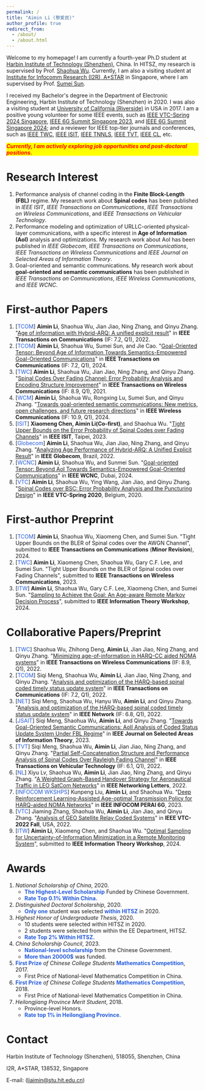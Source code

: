 ```yaml
---
permalink: /
title: "Aimin Li (黎爱民)"
author_profile: true
redirect_from: 
  - /about/
  - /about.html
---
```


Welcome to my homepage! I am currently a fourth-year Ph.D student at [Harbin Institute of Technology (Shenzhen)](https://www.hitsz.edu.cn/index.html), China. In HITSZ, my research is supervised by Prof. [Shaohua Wu](https://faculty.hitsz.edu.cn/wushaohua). Currently, I am also a visiting student at [Institute for Infocomm Research (I2R), A\*STAR](https://www.a-star.edu.sg/i2r) in Singapore, where I am supervised by Prof. [Sumei Sun](https://www.a-star.edu.sg/i2r/about-i2r/i2r-management/sun-sumei). 

I received my Bachelor's degree in the Department of Electronic Engineering, Harbin Institute of Technology (Shenzhen) in 2020. I was also a visiting student at [University of California (Riverside)](https://www.ucr.edu) in USA in 2017. I am a positive young volunteer for some IEEE events, such as [IEEE VTC-Spring 2024 Singapore](https://events.vtsociety.org/vtc2024-spring/), [IEEE 6G Summit Singapore 2023](https://sg6gws2023.ieee-sg6gws.org/), and [IEEE 6G Summit Singapore 2024](https://sg6gws2024.ieee-sg6gws.org/); and a reviewer for IEEE top-tier journals and conferences, such as [IEEE TWC](https://ieeexplore.ieee.org/xpl/RecentIssue.jsp?punumber=7693), [IEEE ISIT](https://ieeexplore.ieee.org/xpl/conhome/1000369/all-proceedings), [IEEE TNNLS](https://ieeexplore.ieee.org/xpl/RecentIssue.jsp?punumber=5962385), [IEEE TVT](https://ieeexplore.ieee.org/xpl/RecentIssue.jsp?punumber=25), [IEEE CL](https://ieeexplore.ieee.org/xpl/RecentIssue.jsp?punumber=4234), etc.

<p style="background-color: yellow; color: red; font-style: italic; font-weight: bold;">
Currently, I am actively exploring job opportunities and post-doctoral positions.
</p>


Research Interest
======
1. Performance analysis of channel coding in the **Finite Block-Length (FBL)** regime. My research work about **Spinal codes** has been published in *IEEE ISIT*, *IEEE Transactions on Communications*, *IEEE Transactions on Wireless Communications*, and *IEEE Transactions on Vehicular Technology*.
2. Performance modeling and optimization of URLLC-oriented physical-layer communications, with a specific interest in **Age of Information (AoI)** analysis and optimizations. My research work about AoI has been published in *IEEE Globecom*, *IEEE Transactions on Communications*, *IEEE Transactions on Wireless Communications* and *IEEE Journal on Selected Areas of Information Theory*.
3. Goal-oriented and semantic communications. My research work about **goal-oriented and semantic communications** has been published in *IEEE Transactions on Communications*, *IEEE Wireless Communications*, and *IEEE WCNC*.

First-author Papers
=====
1. [<font color="#245bdb">TCOM</font>] **Aimin Li**, Shaohua Wu, Jian Jiao, Ning Zhang, and Qinyu Zhang. "[Age of information with Hybrid-ARQ: A unified explicit result](https://ieeexplore.ieee.org/abstract/document/9931172/)" in **IEEE Transactions on Communications** (IF: 7.2, Q1), 2022.
2. [<font color="#245bdb">TCOM</font>] **Aimin Li**, Shaohua Wu, Sumei Sun, and Jie Cao. "[Goal-Oriented Tensor: Beyond Age of Information Towards Semantics-Empowered Goal-Oriented Communications](https://ieeexplore.ieee.org/abstract/document/10562359)" in **IEEE Transactions on Communications** (IF: 7.2, Q1), 2024.
3. [<font color="#245bdb">TWC</font>] **Aimin Li**, Shaohua Wu, Jian Jiao, Ning Zhang, and Qinyu Zhang. "[Spinal Codes Over Fading Channel: Error Probability Analysis and Encoding Structure Improvement](https://ieeexplore.ieee.org/abstract/document/9468924)" in **IEEE Transactions on Wireless Communications** (IF: 8.9, Q1), 2021.
4. [<font color="#245bdb">WCM</font>] **Aimin Li**, Shaohua Wu, Rongxing Lu, Sumei Sun, and Qinyu Zhang. "[Towards goal-oriented semantic communications: New metrics, open challenges, and future research directions](https://ieeexplore.ieee.org/abstract/document/9468924)" in **IEEE Wireless Communications** (IF: 10.9, Q1), 2024.
5. [<font color="#245bdb">ISIT</font>] **Xiaomeng Chen, Aimin Li(Co-first)**, and Shaohua Wu. "[Tight Upper Bounds on the Error Probability of Spinal Codes over Fading Channels](https://ieeexplore.ieee.org/abstract/document/10206448)" in **IEEE ISIT**, Taipei, 2023.
6. [<font color="#245bdb">Globecom</font>] **Aimin Li**, Shaohua Wu, Jian Jiao, Ning Zhang, and Qinyu Zhang. "[Analyzing Age Performance of Hybrid-ARQ: A Unified Explicit Result](https://ieeexplore.ieee.org/abstract/document/10001126)" in **IEEE Globecom**, Brazil, 2022.
7. [<font color="#245bdb">WCNC</font>] **Aimin Li**, Shaohua Wu, and Sunmei Sun. "[Goal-oriented Tensor: Beyond AoI Towards Semantics-Empowered Goal-Oriented Communications](https://arxiv.org/pdf/2305.04083)" in **IEEE WCNC**, Dubai, 2024.
8. [<font color="#245bdb">VTC</font>] **Aimin Li**, Shaohua Wu, Ying Wang, Jian Jiao, and Qinyu Zhang. "[Spinal Codes over BSC: Error Probability Analysis and the Puncturing Design](https://ieeexplore.ieee.org/abstract/document/9128415)" in **IEEE VTC-Spring 2020**, Belgium, 2020.

First-author Preprint
=====
1. [<font color="#245bdb">TCOM</font>] **Aimin Li**, Shaohua Wu, Xiaomeng Chen, and Sumei Sun. "Tight Upper Bounds on the BLER of Spinal codes over the AWGN Channel", submitted to **IEEE Transactions on Communications** (**Minor Revision**), 2024.
2. [<font color="#245bdb">TWC</font>] **Aimin Li**, Xiaomeng Chen, Shaohua Wu, Gary C.F. Lee, and Sumei Sun. "Tight Upper Bounds on the BLER of Spinal codes over Fading Channels", submitted to **IEEE Transactions on Wireless Communications**, 2023.
3. [<font color="#245bdb">ITW</font>] **Aimin Li**, Shaohua Wu, Gary C.F. Lee,  Xiaomeng Chen, and Sumei Sun. "[Sampling to Achieve the Goal: An Age-aware Remote Markov Decision Process](https://arxiv.org/pdf/2405.02042)", submitted to **IEEE Information Theory Workshop**, 2024.

Collaborative Papers/Preprint
=====
1. [<font color="#245bdb">TWC</font>] Shaohua Wu, Zhihong Deng, **Aimin Li**, Jian Jiao, Ning Zhang, and Qinyu Zhang. "[Minimizing age-of-information in HARQ-CC aided NOMA systems](https://ieeexplore.ieee.org/abstract/document/9875026)" in **IEEE Transactions on Wireless Communications** (IF: 8.9, Q1), 2022.
2. [<font color="#245bdb">TCOM</font>] Siqi Meng, Shaohua Wu, **Aimin Li**, Jian Jiao, Ning Zhang, and Qinyu Zhang. "[Analysis and optimization of the HARQ-based spinal coded timely status update system](https://ieeexplore.ieee.org/abstract/document/9854876)"  in **IEEE Transactions on Communications** (IF: 7.2, Q1), 2022.
3. [<font color="#245bdb">NET</font>] Siqi Meng, Shaohua Wu, Hanyu Wu, **Aimin Li**, and Qinyu Zhang. "[Analysis and optimization of the HARQ-based spinal coded timely status update system](https://ieeexplore.ieee.org/abstract/document/9854876)"  in **IEEE Network** (IF: 6.8, Q1), 2022.
4. [<font color="#245bdb">JSAIT</font>] Siqi Meng, Shaohua Wu, **Aimin Li**, and Qinyu Zhang. "[Towards Goal-Oriented Semantic Communications: AoII Analysis of Coded Status Update System Under FBL Regime](https://ieeexplore.ieee.org/abstract/document/9854876)"  in **IEEE Journal on Selected Areas of Information Theory**, 2023.
5. [<font color="#245bdb">TVT</font>] Siqi Meng, Shaohua Wu, **Aimin Li**, Jian Jiao, Ning Zhang, and Qinyu Zhang. "[Partial Self-Concatenation Structure and Performance Analysis of Spinal Codes Over Rayleigh Fading Channel](https://ieeexplore.ieee.org/abstract/document/9741327)" in **IEEE Transactions on Vehicular Technology** (IF: 6.1, Q1), 2022.
6. [<font color="#245bdb">NL</font>] Xiyu Lv, Shaohua Wu, **Aimin Li**, Jian Jiao, Ning Zhang, and Qinyu Zhang. "[A Weighted Graph-Based Handover Strategy for Aeronautical Traffic in LEO SatCom Networks](https://ieeexplore.ieee.org/document/9787786)" in **IEEE Networking Letters**, 2022.
7. [<font color="#245bdb">INFOCOM WKSHPS</font>] Kunpeng Liu, **Aimin Li**, and Shaohua Wu. "[Deep Reinforcement Learning-Assisted Age-optimal Transmission Policy for HARQ-aided NOMA Networks](https://ieeexplore.ieee.org/abstract/document/10225923)" in **IEEE INFOCOM PERAI 6G**, 2023.
8. [<font color="#245bdb">VTC</font>] Jiaming Zhang, Shaohua Wu, **Aimin Li**, Jian Jiao, and Qinyu Zhang. "[Analysis of GEO Satellite Relay Coded Systems](https://ieeexplore.ieee.org/abstract/document/10012755)" in **IEEE VTC-2022 Fall**, USA, 2022.
9. [<font color="#245bdb">ITW</font>] **Aimin Li**, Xiaomeng Chen, and Shaohua Wu. "[Optimal Sampling for Uncertainty-of-Information Minimization in a Remote Monitoring System](https://arxiv.org/pdf/2405.02924)", submitted to **IEEE Information Theory Workshop**, 2024.

Awards
=====
1. *National Scholarship of China*, 2020.
   - **<font color="#245bdb">The Highest-Level Scholarship</font>** Funded by Chinese Government.
   - **<font color="#245bdb">Rate Top 0.1% Within China.</font>**
2. *Distinguished Doctoral Scholarship*, 2020.
   - **<font color="#245bdb">Only one</font>** student was selected **<font color="#245bdb">within HITSZ</font>** in 2020.
3. *Highest Honor of Undergraduate Thesis*, 2020.
   - 10 students were selected within HITSZ in 2020.
   - 2 students were selected from within the EE Department, HITSZ.
   - **<font color="#245bdb">Rate Top 2% Within HITSZ.</font>**
4. *China Scholarship Council*, 2023.
   - **<font color="#245bdb">National-level scholarship</font>** from the Chinese Government.
   - **<font color="#245bdb">More than 20000$</font>** was funded.
5. **<font color="#245bdb">First Prize</font>** *of Chinese College Students* **<font color="#245bdb">Mathematics Competition</font>**, 2017.
   - First Price of National-level Mathematics Competition in China.
6. **<font color="#245bdb">First Prize</font>** *of Chinese College Students* **<font color="#245bdb">Mathematics Competition</font>**, 2018.
   - First Price of National-level Mathematics Competition in China.
7. *Heilongjiang Province Merit Student*, 2018.
   - Province-level Honors.
   - **<font color="#245bdb">Rate top 1% in Heilongjiang Province</font>**.
   
Contact
======
Harbin Institute of Technology (Shenzhen), 518055, Shenzhen, China

I2R, A*STAR, 138532, Singapore

E-mail: ([liaimin@stu.hit.edu.cn](mailto:liaimin@stu.hit.edu.cn))




